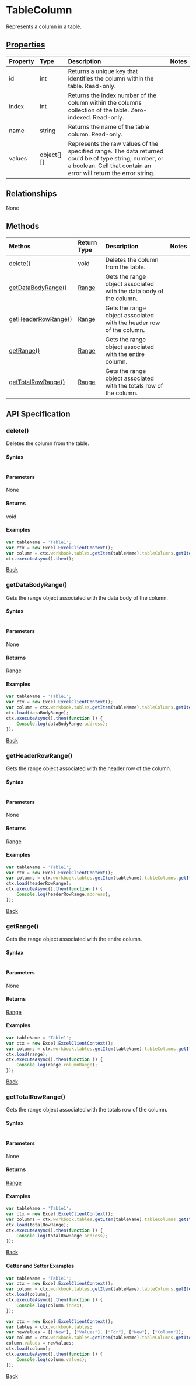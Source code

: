 # TableColumn

Represents a column in a table.

## [Properties](#getter-and-setter-examples)
| Property       | Type    |Description|Notes |
|:---------------|:--------|:----------|:-----|
|id|int|Returns a unique key that identifies the column within the table. Read-only.||
|index|int|Returns the index number of the column within the columns collection of the table. Zero-indexed. Read-only.||
|name|string|Returns the name of the table column. Read-only.||
|values|object[][]|Represents the raw values of the specified range. The data returned could be of type string, number, or a boolean. Cell that contain an error will return the error string.||

## Relationships
None

## Methods

| Methos           | Return Type    |Description|Notes |
|:---------------|:--------|:----------|:-----|
|[delete()](#delete)|void|Deletes the column from the table.||
|[getDataBodyRange()](#getdatabodyrange)|[Range](range.md)|Gets the range object associated with the data body of the column.||
|[getHeaderRowRange()](#getheaderrowrange)|[Range](range.md)|Gets the range object associated with the header row of the column.||
|[getRange()](#getrange)|[Range](range.md)|Gets the range object associated with the entire column.||
|[getTotalRowRange()](#gettotalrowrange)|[Range](range.md)|Gets the range object associated with the totals row of the column.||

## API Specification

### delete()
Deletes the column from the table.

#### Syntax
```jstableColumnObject.delete();
```

#### Parameters
None

#### Returns
void

#### Examples

```js
var tableName = 'Table1';
var ctx = new Excel.ExcelClientContext();
var column = ctx.workbook.tables.getItem(tableName).tableColumns.getItemAt(2);
ctx.executeAsync().then();
```


[Back](#methods)

### getDataBodyRange()
Gets the range object associated with the data body of the column.

#### Syntax
```jstableColumnObject.getDataBodyRange();
```

#### Parameters
None

#### Returns
[Range](range.md)

#### Examples

```js
var tableName = 'Table1';
var ctx = new Excel.ExcelClientContext();
var column = ctx.workbook.tables.getItem(tableName).tableColumns.getItemAt(0);
ctx.load(dataBodyRange);
ctx.executeAsync().then(function () {
	Console.log(dataBodyRange.address);
});
```


[Back](#methods)

### getHeaderRowRange()
Gets the range object associated with the header row of the column.

#### Syntax
```jstableColumnObject.getHeaderRowRange();
```

#### Parameters
None

#### Returns
[Range](range.md)

#### Examples

```js
var tableName = 'Table1';
var ctx = new Excel.ExcelClientContext();
var columns = ctx.workbook.tables.getItem(tableName).tableColumns.getItemAt(0);
ctx.load(headerRowRange);
ctx.executeAsync().then(function () {
	Console.log(headerRowRange.address);
});
```

[Back](#methods)

### getRange()
Gets the range object associated with the entire column.

#### Syntax
```jstableColumnObject.getRange();
```

#### Parameters
None

#### Returns
[Range](range.md)

#### Examples

```js
var tableName = 'Table1';
var ctx = new Excel.ExcelClientContext();
var columns = ctx.workbook.tables.getItem(tableName).tableColumns.getItemAt(0);
ctx.load(range);
ctx.executeAsync().then(function () {
	Console.log(range.columnRange);
});
```


[Back](#methods)

### getTotalRowRange()
Gets the range object associated with the totals row of the column.

#### Syntax
```jstableColumnObject.getTotalRowRange();
```

#### Parameters
None

#### Returns
[Range](range.md)

#### Examples

```js
var tableName = 'Table1';
var ctx = new Excel.ExcelClientContext();
var columns = ctx.workbook.tables.getItem(tableName).tableColumns.getItemAt(0);
ctx.load(totalRowRange);
ctx.executeAsync().then(function () {
	Console.log(totalRowRange.address);
});
```


[Back](#methods)

#### Getter and Setter Examples

```js
var tableName = 'Table1';
var ctx = new Excel.ExcelClientContext();
var column = ctx.workbook.tables.getItem(tableName).tableColumns.getItem(0);
ctx.load(column);
ctx.executeAsync().then(function () {
	Console.log(column.index);
});
```

```js
var ctx = new Excel.ExcelClientContext();
var tables = ctx.workbook.tables;
var newValues = [["New"], ["Values"], ["For"], ["New"], ["Column"]];
var column = ctx.workbook.tables.getItem(tableName).tableColumns.getItemAt(2);
column.values = newValues;
ctx.load(column);
ctx.executeAsync().then(function () {
	Console.log(column.values);
});
```
[Back](#properties)
